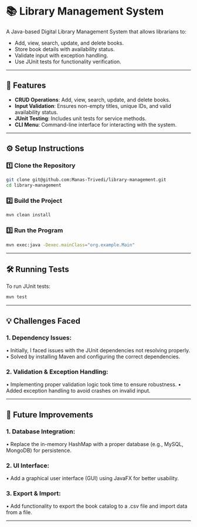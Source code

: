 # 📚 Library Management System

A Java-based Digital Library Management System that allows librarians to:
- Add, view, search, update, and delete books.
- Store book details with availability status.
- Validate input with exception handling.
- Use JUnit tests for functionality verification.

---

## 🚀 Features
- **CRUD Operations**: Add, view, search, update, and delete books.
- **Input Validation**: Ensures non-empty titles, unique IDs, and valid availability status.
- **JUnit Testing**: Includes unit tests for service methods.
- **CLI Menu**: Command-line interface for interacting with the system.

---

## ⚙️ Setup Instructions

### 1️⃣ Clone the Repository
```bash
git clone git@github.com:Manas-Trivedi/library-management.git
cd library-management
```

### 2️⃣ Build the Project
```bash
mvn clean install
```

### 3️⃣ Run the Program
```bash
mvn exec:java -Dexec.mainClass="org.example.Main"
```

---

## 🛠️ Running Tests

To run JUnit tests:
```bash
mvn test
```

---

## 💡 Challenges Faced

### 1.	Dependency Issues:
•	Initially, I faced issues with the JUnit dependencies not resolving properly.
•	Solved by installing Maven and configuring the correct dependencies.

### 2.	Validation & Exception Handling:
•	Implementing proper validation logic took time to ensure robustness.
•	Added exception handling to avoid crashes on invalid input.

---

## 🚀 Future Improvements

### 1.	Database Integration:
•	Replace the in-memory HashMap with a proper database (e.g., MySQL, MongoDB) for persistence.
### 2.	UI Interface:
•	Add a graphical user interface (GUI) using JavaFX for better usability.
### 3.	Export & Import:
•	Add functionality to export the book catalog to a .csv file and import data from a file.

---